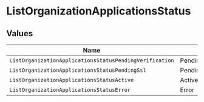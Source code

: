 # ListOrganizationApplicationsStatus


## Values

| Name                                                    | Value                                                   |
| ------------------------------------------------------- | ------------------------------------------------------- |
| `ListOrganizationApplicationsStatusPendingVerification` | PendingVerification                                     |
| `ListOrganizationApplicationsStatusPendingSsl`          | PendingSsl                                              |
| `ListOrganizationApplicationsStatusActive`              | Active                                                  |
| `ListOrganizationApplicationsStatusError`               | Error                                                   |